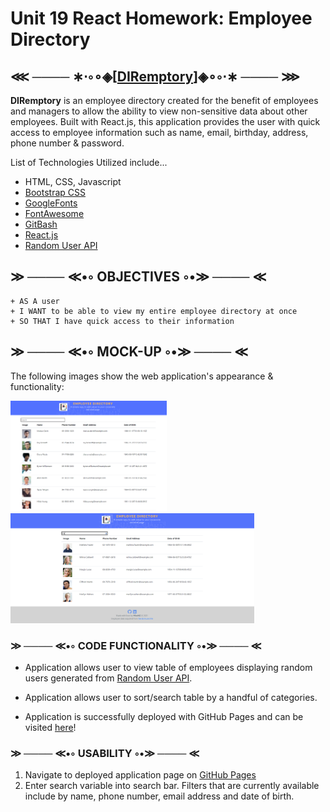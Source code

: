 # Unit 19 React Homework: Employee Directory

## ⋘ ──── ∗⋅◦∘◈\[[DIRemptory](https://missng-git.github.io/DIRemptory)\]◈∘◦⋅∗ ──── ⋙

**DIRemptory** is an employee directory created for the benefit of employees and managers to allow the ability to view non-sensitive data about other employees. Built with React.js, this application provides the user with quick access to employee information such as name, email, birthday, address, phone number & password.

List of Technologies Utilized include...

- HTML, CSS, Javascript
- [Bootstrap CSS](https://getbootstrap.com/)
- [GoogleFonts](https://fonts.google.com/)
- [FontAwesome](https://fontawesome.com/)
- [GitBash](https://gitforwindows.org/)
- [React.js](https://reactjs.org/)
- [Random User API](https://randomuser.me/)

## ≫ ──── ≪•◦ OBJECTIVES ◦•≫ ──── ≪

```
+ AS A user
+ I WANT to be able to view my entire employee directory at once
+ SO THAT I have quick access to their information
```

## ≫ ──── ≪•◦ MOCK-UP ◦•≫ ──── ≪

The following images show the web application's appearance & functionality:

<p float="left">
    <img src="./public/assets/img/capture.png" alt="DIRemptory" width="250" style="margin-right: 10px;" />
    <img src="./public/assets/img/capture-2.PNG" alt="DIRemptory Search" width="390" style="margin-right: 10px;" />
</p>

### ≫ ──── ≪•◦ CODE FUNCTIONALITY ◦•≫ ──── ≪

- Application allows user to view table of employees displaying random users generated from [Random User API](https://randomuser.me/).

- Application allows user to sort/search table by a handful of categories.

- Application is successfully deployed with GitHub Pages and can be visited [here](https://missng-git.github.io/DIRemptory)!

### ≫ ──── ≪•◦ USABILITY ◦•≫ ──── ≪

1. Navigate to deployed application page on [GitHub Pages](https://missng-git.github.io/DIRemptory)
2. Enter search variable into search bar. Filters that are currently available include by name, phone number, email address and date of birth.
